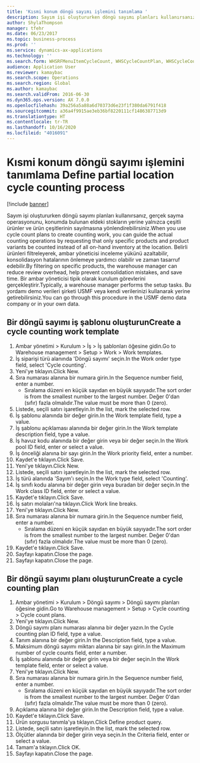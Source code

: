 ```yaml
---
title: 'Kısmi konum döngü sayımı işlemini tanımlama '
description: Sayım işi oluştururken döngü sayımı planları kullanırsanız, gerçek sayma operasyonunu, konumda bulunan eldeki stokların yerine yalnızca çeşitli ürünler ve ürün çeşitlerinin sayılmasına yönlendirebilirsiniz.
author: ShylaThompson
manager: tfehr
ms.date: 06/23/2017
ms.topic: business-process
ms.prod: ''
ms.service: dynamics-ax-applications
ms.technology: ''
ms.search.form: WHSRFMenuItemCycleCount, WHSCycleCountPlan, WHSCycleCountPlanListPage, WHSWorkTemplateTable
audience: Application User
ms.reviewer: kamaybac
ms.search.scope: Operations
ms.search.region: Global
ms.author: kamaybac
ms.search.validFrom: 2016-06-30
ms.dyn365.ops.version: AX 7.0.0
ms.openlocfilehash: 39a256a5a88a6d70373d6e23f1f380da6791f418
ms.sourcegitcommit: a36a4f9915ae3eb36bf8220111cf1486387713d9
ms.translationtype: HT
ms.contentlocale: tr-TR
ms.lasthandoff: 10/16/2020
ms.locfileid: "4016091"
---
```

# <a name="define-partial-location-cycle-counting-process"></a><span data-ttu-id="bfd94-103">Kısmi konum döngü sayımı işlemini tanımlama </span><span class="sxs-lookup"><span data-stu-id="bfd94-103">Define partial location cycle counting process</span></span> 

[!include [banner](../../includes/banner.md)]

<span data-ttu-id="bfd94-104">Sayım işi oluştururken döngü sayımı planları kullanırsanız, gerçek sayma operasyonunu, konumda bulunan eldeki stokların yerine yalnızca çeşitli ürünler ve ürün çeşitlerinin sayılmasına yönlendirebilirsiniz.</span><span class="sxs-lookup"><span data-stu-id="bfd94-104">When you use cycle count plans to create counting work, you can guide the actual counting operations by requesting that only specific products and product variants be counted instead of all on-hand inventory at the location.</span></span> <span data-ttu-id="bfd94-105">Belirli ürünleri filtreleyerek, ambar yöneticisi inceleme yükünü azaltabilir, konsolidasyon hatalarının önlemeye yardımcı olabilir ve zaman tasarruf edebilir.</span><span class="sxs-lookup"><span data-stu-id="bfd94-105">By filtering on specific products, the warehouse manager can reduce review overhead, help prevent consolidation mistakes, and save time.</span></span> <span data-ttu-id="bfd94-106">Bir ambar yöneticisi tipik olarak kurulum görevlerini gerçekleştirir.</span><span class="sxs-lookup"><span data-stu-id="bfd94-106">Typically, a warehouse manager performs the setup tasks.</span></span> <span data-ttu-id="bfd94-107">Bu yordamı demo verileri şirketi USMF veya kendi verilerinizi kullanarak yerine getirebilirsiniz.</span><span class="sxs-lookup"><span data-stu-id="bfd94-107">You can go through this procedure in the USMF demo data company or in your own data.</span></span>


## <a name="create-a-cycle-counting-work-template"></a><span data-ttu-id="bfd94-108">Bir döngü sayımı iş şablonu oluşturun</span><span class="sxs-lookup"><span data-stu-id="bfd94-108">Create a cycle counting work template</span></span>
1. <span data-ttu-id="bfd94-109">Ambar yönetimi > Kurulum > İş > İş şablonları öğesine gidin.</span><span class="sxs-lookup"><span data-stu-id="bfd94-109">Go to Warehouse management > Setup > Work > Work templates.</span></span>
2. <span data-ttu-id="bfd94-110">İş siparişi türü alanında 'Döngü sayımı' seçin.</span><span class="sxs-lookup"><span data-stu-id="bfd94-110">In the Work order type field, select 'Cycle counting'.</span></span>
3. <span data-ttu-id="bfd94-111">Yeni'ye tıklayın.</span><span class="sxs-lookup"><span data-stu-id="bfd94-111">Click New.</span></span>
4. <span data-ttu-id="bfd94-112">Sıra numarası alanına bir numara girin.</span><span class="sxs-lookup"><span data-stu-id="bfd94-112">In the Sequence number field, enter a number.</span></span>
    * <span data-ttu-id="bfd94-113">Sıralama düzeni en küçük sayıdan en büyük sayıyadır.</span><span class="sxs-lookup"><span data-stu-id="bfd94-113">The sort order is from the smallest number to the largest number.</span></span> <span data-ttu-id="bfd94-114">Değer 0'dan (sıfır) fazla olmalıdır.</span><span class="sxs-lookup"><span data-stu-id="bfd94-114">The value must be more than 0 (zero).</span></span>  
5. <span data-ttu-id="bfd94-115">Listede, seçili satırı işaretleyin.</span><span class="sxs-lookup"><span data-stu-id="bfd94-115">In the list, mark the selected row.</span></span>
6. <span data-ttu-id="bfd94-116">İş şablonu alanında bir değer girin.</span><span class="sxs-lookup"><span data-stu-id="bfd94-116">In the Work template field, type a value.</span></span>
7. <span data-ttu-id="bfd94-117">İş şablonu açıklaması alanında bir değer girin.</span><span class="sxs-lookup"><span data-stu-id="bfd94-117">In the Work template description field, type a value.</span></span>
8. <span data-ttu-id="bfd94-118">İş havuz kodu alanında bir değer girin veya bir değer seçin.</span><span class="sxs-lookup"><span data-stu-id="bfd94-118">In the Work pool ID field, enter or select a value.</span></span>
9. <span data-ttu-id="bfd94-119">İş önceliği alanına bir sayı girin.</span><span class="sxs-lookup"><span data-stu-id="bfd94-119">In the Work priority field, enter a number.</span></span>
10. <span data-ttu-id="bfd94-120">Kaydet'e tıklayın.</span><span class="sxs-lookup"><span data-stu-id="bfd94-120">Click Save.</span></span>
11. <span data-ttu-id="bfd94-121">Yeni'ye tıklayın.</span><span class="sxs-lookup"><span data-stu-id="bfd94-121">Click New.</span></span>
12. <span data-ttu-id="bfd94-122">Listede, seçili satırı işaretleyin.</span><span class="sxs-lookup"><span data-stu-id="bfd94-122">In the list, mark the selected row.</span></span>
13. <span data-ttu-id="bfd94-123">İş türü alanında 'Sayım'ı seçin.</span><span class="sxs-lookup"><span data-stu-id="bfd94-123">In the Work type field, select 'Counting'.</span></span>
14. <span data-ttu-id="bfd94-124">İş sınıfı kodu alanına bir değer girin veya buradan bir değer seçin.</span><span class="sxs-lookup"><span data-stu-id="bfd94-124">In the Work class ID field, enter or select a value.</span></span>
15. <span data-ttu-id="bfd94-125">Kaydet'e tıklayın.</span><span class="sxs-lookup"><span data-stu-id="bfd94-125">Click Save.</span></span>
16. <span data-ttu-id="bfd94-126">İş satırı molaları'na tıklayın.</span><span class="sxs-lookup"><span data-stu-id="bfd94-126">Click Work line breaks.</span></span>
17. <span data-ttu-id="bfd94-127">Yeni'ye tıklayın.</span><span class="sxs-lookup"><span data-stu-id="bfd94-127">Click New.</span></span>
18. <span data-ttu-id="bfd94-128">Sıra numarası alanına bir numara girin.</span><span class="sxs-lookup"><span data-stu-id="bfd94-128">In the Sequence number field, enter a number.</span></span>
    * <span data-ttu-id="bfd94-129">Sıralama düzeni en küçük sayıdan en büyük sayıyadır.</span><span class="sxs-lookup"><span data-stu-id="bfd94-129">The sort order is from the smallest number to the largest number.</span></span> <span data-ttu-id="bfd94-130">Değer 0'dan (sıfır) fazla olmalıdır.</span><span class="sxs-lookup"><span data-stu-id="bfd94-130">The value must be more than 0 (zero).</span></span>  
19. <span data-ttu-id="bfd94-131">Kaydet'e tıklayın.</span><span class="sxs-lookup"><span data-stu-id="bfd94-131">Click Save.</span></span>
20. <span data-ttu-id="bfd94-132">Sayfayı kapatın.</span><span class="sxs-lookup"><span data-stu-id="bfd94-132">Close the page.</span></span>
21. <span data-ttu-id="bfd94-133">Sayfayı kapatın.</span><span class="sxs-lookup"><span data-stu-id="bfd94-133">Close the page.</span></span>

## <a name="create-a-cycle-counting-plan"></a><span data-ttu-id="bfd94-134">Bir döngü sayımı planı oluşturun</span><span class="sxs-lookup"><span data-stu-id="bfd94-134">Create a cycle counting plan</span></span>
1. <span data-ttu-id="bfd94-135">Ambar yönetimi > Kurulum > Döngü sayımı > Döngü sayımı planları öğesine gidin.</span><span class="sxs-lookup"><span data-stu-id="bfd94-135">Go to Warehouse management > Setup > Cycle counting > Cycle count plans.</span></span>
2. <span data-ttu-id="bfd94-136">Yeni'ye tıklayın.</span><span class="sxs-lookup"><span data-stu-id="bfd94-136">Click New.</span></span>
3. <span data-ttu-id="bfd94-137">Döngü sayımı planı numarası alanına bir değer yazın.</span><span class="sxs-lookup"><span data-stu-id="bfd94-137">In the Cycle counting plan ID field, type a value.</span></span>
4. <span data-ttu-id="bfd94-138">Tanım alanına bir değer girin.</span><span class="sxs-lookup"><span data-stu-id="bfd94-138">In the Description field, type a value.</span></span>
5. <span data-ttu-id="bfd94-139">Maksimum döngü sayımı miktarı alanına bir sayı girin.</span><span class="sxs-lookup"><span data-stu-id="bfd94-139">In the Maximum number of cycle counts field, enter a number.</span></span>
6. <span data-ttu-id="bfd94-140">İş şablonu alanında bir değer girin veya bir değer seçin.</span><span class="sxs-lookup"><span data-stu-id="bfd94-140">In the Work template field, enter or select a value.</span></span>
7. <span data-ttu-id="bfd94-141">Yeni'ye tıklayın.</span><span class="sxs-lookup"><span data-stu-id="bfd94-141">Click New.</span></span>
8. <span data-ttu-id="bfd94-142">Sıra numarası alanına bir numara girin.</span><span class="sxs-lookup"><span data-stu-id="bfd94-142">In the Sequence number field, enter a number.</span></span>
    * <span data-ttu-id="bfd94-143">Sıralama düzeni en küçük sayıdan en büyük sayıyadır.</span><span class="sxs-lookup"><span data-stu-id="bfd94-143">The sort order is from the smallest number to the largest number.</span></span> <span data-ttu-id="bfd94-144">Değer 0'dan (sıfır) fazla olmalıdır.</span><span class="sxs-lookup"><span data-stu-id="bfd94-144">The value must be more than 0 (zero).</span></span>  
9. <span data-ttu-id="bfd94-145">Açıklama alanına bir değer girin.</span><span class="sxs-lookup"><span data-stu-id="bfd94-145">In the Description field, type a value.</span></span>
10. <span data-ttu-id="bfd94-146">Kaydet'e tıklayın.</span><span class="sxs-lookup"><span data-stu-id="bfd94-146">Click Save.</span></span>
11. <span data-ttu-id="bfd94-147">Ürün sorgusu tanımla'ya tıklayın.</span><span class="sxs-lookup"><span data-stu-id="bfd94-147">Click Define product query.</span></span>
12. <span data-ttu-id="bfd94-148">Listede, seçili satırı işaretleyin.</span><span class="sxs-lookup"><span data-stu-id="bfd94-148">In the list, mark the selected row.</span></span>
13. <span data-ttu-id="bfd94-149">Ölçütler alanında bir değer girin veya seçin.</span><span class="sxs-lookup"><span data-stu-id="bfd94-149">In the Criteria field, enter or select a value.</span></span>
14. <span data-ttu-id="bfd94-150">Tamam'a tıklayın.</span><span class="sxs-lookup"><span data-stu-id="bfd94-150">Click OK.</span></span>
15. <span data-ttu-id="bfd94-151">Sayfayı kapatın.</span><span class="sxs-lookup"><span data-stu-id="bfd94-151">Close the page.</span></span>

